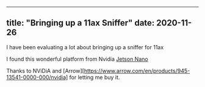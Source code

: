 
---
title: "Bringing up a 11ax Sniffer"
date: 2020-11-26
---  

I have been evaluating a lot about bringing up a sniffer for 11ax

I found this wonderful platform from Nvidia
[Jetson Nano](https://www.nvidia.com/en-us/autonomous-machines/embedded-systems/jetson-nano/)

Thanks to NViDiA and [Arrow][https://www.arrow.com/en/products/945-13541-0000-000/nvidia] for letting me buy it.

